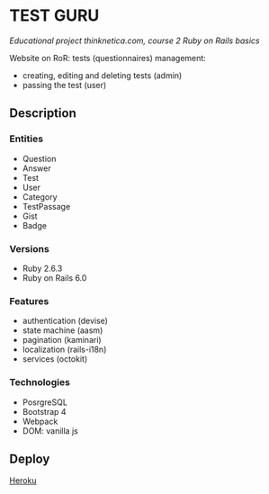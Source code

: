 # TEST GURU

*Educational project thinknetica.com, course 2 Ruby on Rails basics*

Website on RoR: tests (questionnaires) management:
- creating, editing and deleting tests (admin)
- passing the test (user)

## Description

### Entities
- Question
- Answer
- Test
- User
- Category
- TestPassage
- Gist
- Badge

### Versions
- Ruby 2.6.3
- Ruby on Rails 6.0

### Features
- authentication (devise)
- state machine (aasm)
- pagination (kaminari)
- localization (rails-i18n)
- services (octokit)

### Technologies
- PosrgreSQL
- Bootstrap 4
- Webpack
- DOM: vanilla js

## Deploy
[Heroku](https://test-sensei.herokuapp.com/)
